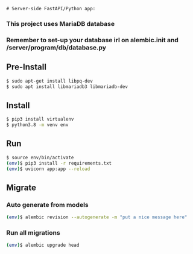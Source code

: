 	# Server-side FastAPI/Python app:
### This project uses MariaDB database
### Remember to set-up your database irl on alembic.init and /server/program/db/database.py

## Pre-Install
```sh
$ sudo apt-get install libpq-dev
$ sudo apt install libmariadb3 libmariadb-dev
```


## Install
```sh
$ pip3 install virtualenv
$ python3.8 -m venv env
```

## Run
```sh
$ source env/bin/activate
(env)$ pip3 install -r requirements.txt
(env)$ uvicorn app:app --reload
```

## Migrate


### Auto generate from models
```sh
(env)$ alembic revision --autogenerate -m "put a nice message here"
```

### Run all migrations
```sh
(env)$ alembic upgrade head
```

